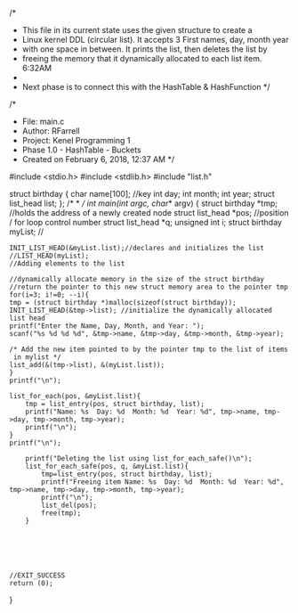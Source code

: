 /*
 * This file in its current state uses the given structure to create a
 * Linux kernel DDL (circular list). It accepts 3 First names, day, month year
 * with one space in between. It prints the list, then deletes the list by
 * freeing the memory that it dynamically allocated to each list item. 6:32AM
 *
 * Next phase is to connect this with the HashTable & HashFunction
 */

/*
 * File:   main.c
 * Author: RFarrell
 * Project: Kenel Programming 1
 * Phase 1.0 - HashTable - Buckets
 * Created on February 6, 2018, 12:37 AM
 */

#include <stdio.h>
#include <stdlib.h>
#include "list.h"

struct birthday {
    char name[100]; //key
    int day;
    int month;
    int year;
    struct list_head list;
};
/*
 *
 */
int main(int argc, char** argv) {
    struct birthday *tmp; //holds the address of a newly created node
    struct list_head *pos; //position / for loop control number
    struct list_head *q;
    unsigned int i;
    struct birthday myList; //

    INIT_LIST_HEAD(&myList.list);//declares and initializes the list
    //LIST_HEAD(myList);
    //Adding elements to the list

    //dynamically allocate memory in the size of the struct birthday
    //return the pointer to this new struct memory area to the pointer tmp
    for(i=3; i!=0; --i){
    tmp = (struct birthday *)malloc(sizeof(struct birthday));
    INIT_LIST_HEAD(&tmp->list); //initialize the dynamically allocated list head
    printf("Enter the Name, Day, Month, and Year: ");
    scanf("%s %d %d %d", &tmp->name, &tmp->day, &tmp->month, &tmp->year);

    /* Add the new item pointed to by the pointer tmp to the list of items
     in mylist */
    list_add(&(tmp->list), &(myList.list));
    }
    printf("\n");

    list_for_each(pos, &myList.list){
        tmp = list_entry(pos, struct birthday, list);
        printf("Name: %s  Day: %d  Month: %d  Year: %d", tmp->name, tmp->day, tmp->month, tmp->year);
        printf("\n");
    }
    printf("\n");

        printf("Deleting the list using list_for_each_safe()\n");
        list_for_each_safe(pos, q, &myList.list){
            tmp=list_entry(pos, struct birthday, list);
            printf("Freeing item Name: %s  Day: %d  Month: %d  Year: %d", tmp->name, tmp->day, tmp->month, tmp->year);
            printf("\n");
            list_del(pos);
            free(tmp);
        }






    //EXIT_SUCCESS
    return (0);
}
